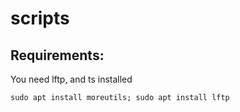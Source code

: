 # scripts

## Requirements:
You need lftp, and ts installed

```
sudo apt install moreutils; sudo apt install lftp
```